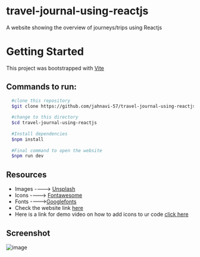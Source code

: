 # travel-journal-using-reactjs
A website showing the overview of journeys/trips using Reactjs

# Getting Started
This project was bootstrapped with [Vite](url)<br>
## Commands to run:

```bash
  #clone this repository
  $git clone https://github.com/jahnavi-57/travel-journal-using-reactjs
  
  #change to this directory
  $cd travel-journal-using-reactjs
  
  #Install dependencies
  $npm install
  
  #Final command to open the website
  $npm run dev
```
## Resources
- Images       ----> [Unsplash](https://unsplash.com/s/photos/source)
- Icons         ----> [Fontawesome](https://fontawesome.com/search?m=free&o=r)
- Fonts         ---->[Googlefonts](https://fonts.google.com)
- Check the website link [here]( https://jahnavi-57.github.io/travel-journal-using-reactjs/)
- Here is a link for demo video on how to add icons to ur code [click here](https://www.youtube.com/watch?v=7fdpzXeXbcE)

## Screenshot
![image](https://github.com/Jahnavi-57/travel-journal-using-reactjs/assets/130915370/eb9874b4-28b2-4f3d-8eec-6aeb46678dc5)
